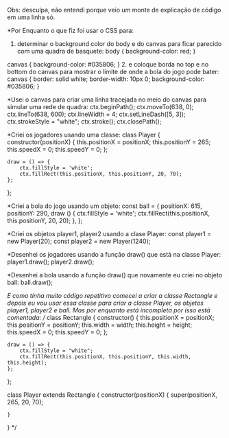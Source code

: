 Obs: desculpa, não entendi porque veio um monte de explicação de código em uma linha só.

*Por Enquanto o que fiz foi usar o CSS para:
1. determinar o background color do body e do canvas para ficar parecido com uma quadra de basquete:
body {
    background-color: red;
}

canvas {
    background-color: #035806;
}
2. e coloque borda no top e no bottom do canvas para mostrar o limite de onde a bola do jogo pode bater:
canvas {
    border: solid white;
    border-width: 10px 0;
    background-color: #035806;
}

*Usei o canvas para criar uma linha tracejada no meio do canvas para simular uma rede de quadra:
ctx.beginPath();
ctx.moveTo(638, 0);
ctx.lineTo(638, 600);
ctx.lineWidth = 4;
ctx.setLineDash([5, 3]);
ctx.strokeStyle = "white";
ctx.stroke();
ctx.closePath();

*Criei os jogadores usando uma classe:
class Player {
    constructor(positionX) {
        this.positionX = positionX;
        this.positionY = 265;
        this.speedX = 0;
        this.speedY = 0;
    };

    draw = () => {
        ctx.fillStyle = 'white';
        ctx.fillRect(this.positionX, this.positionY, 20, 70);
    };
};

*Criei a bola do jogo usando um objeto:
const ball = {
    positionX: 615,
    positionY: 290,
    draw () {
        ctx.fillStyle = 'white';
        ctx.fillRect(this.positionX, this.positionY, 20, 20);
    },
};

*Criei os objetos player1, player2 usando a clase Player:
const player1 = new Player(20);
const player2 = new Player(1240);

*Desenhei os jogadores usando a função draw() que está na classe Player:
player1.draw();
player2.draw();

*Desenhei a bola usando a função draw() que novamente eu criei no objeto ball:
ball.draw();

*E como tinha muito código repetitivo comecei a criar a classe Rectangle e depois eu vou usar essa classe para criar
a classe Player, os objetos player1, player2 e ball. Mas por enquanto está incompleta por isso está comentada:
/*
class Rectangle {
    constructor() {
        this.positionX = positionX;
        this.positionY = positionY;
        this.width = width;
        this.height = height;
        this.speedX = 0;
        this.speedY = 0;
    };

    draw = () => {
        ctx.fillStyle = "white";
        ctx.fillRect(this.positionX, this.positionY, this.width, this.height);
    };
};

class Player extends Rectangle {
    constructor(positionX) {
        super(positionX, 265, 20, 70);

    }
} */
